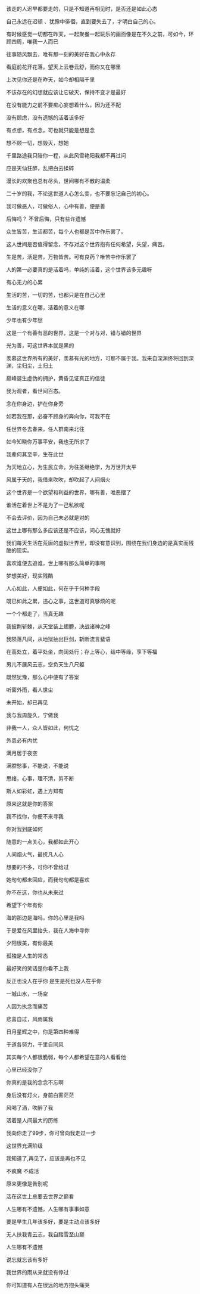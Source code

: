 该走的人迟早都要走的，只是不知道再相见时，是否还是如此心态

自己永远在迟顿 、犹豫中徘徊，直到要失去了，才明白自己的心。

有时候感觉一切都在昨天，一起聚餐一起玩乐的画面像是在不久之前，可如今，环顾四周，唯我一人而已

往事随风飘去，唯有那一刻的美好在我心中永存

看庭前花开花落，望天上云卷云舒，而你又在哪里

上次见你还是在昨天，如今却相隔千里

不该存在的幻想就应该让它破灭，保持不变才是最好

在没有能力之前不要痴心妄想着什么，因为还不配

没有顾虑，没有遗憾的活着该多好

有点想，有点念，可也就只能是想是念

想不顾一切，想毁灭，想她

千里路途我只陪你一程，从此风雪艳阳我都不再过问

应是天仙狂醉，乱把白云揉碎

漫长的欢聚也总有尽头，世间哪有不散的温柔

二十岁的我，不论这世道人心怎么变，也不要忘记自己的初心。

我可做恶人，可做俗人，心中有善，便是善

后悔吗？ 不曾后悔，只有些许遗憾

众生皆苦，生活都苦，每个人也都是苦中作乐罢了。

这人世间是否值得留念，不存对这个世界抱有任何希望，失望，痛苦。

生是苦，活是苦，万物皆苦。可有良药？唯苦中作乐罢了

人的第一必要真的是活着吗，单纯的活着，这个世界该多无趣呀

有心无力的心累

生活的苦，一切的苦，也都只是在自己心里

生活的意义在哪，活着的意义在哪

少年也有少年愁

这是一个有善有恶的世界，这是一个对与对，错与错的世界

光为善，可这世界本就是黑的

羡慕这世界所有的美好，羡慕有光的地方，可那不属于我。我来自深渊终将回到深渊，尘归尘，土归土

巅峰诞生虚伪的拥护，黄昏见证真正的信徒

我为观者，看世间百态。

念在你身边，护在你身旁

如若我在那，必奋不顾身的奔向你，可我不在

任世界冬去春来，任人群南来北往

如今知晓你万事平安，我也无所求了

我辈何其至辛，生在此世

为天地立心，为生民立命，为往圣继绝学，为万世开太平

风属于天的，我借来吹吹，却吹起了人间烟火

这个世界是一个欲望和利益的世界，哪有善，唯恶摆了

谁活在着世上不是为了一己私欲呢

不会去评价，因为自己未必就是对的

这世上哪有那么多应该还是不应该，问心无愧就好

我们每天生活在荒唐的虚拟世界里，却没有意识到，围绕在我们身边的是真实而残酷的现实。

喜欢谁便去追谁，世上哪有那么简单的事啊

梦想美好，现实残酷

人心如此，人便如此，何在乎于何种手段

既已如此之累，违心之事，这世道可真够烦的呢

一个个都走了，当真无趣

我披荆斩棘，从天堂装上翅膀，决战诸神之峰

我陨落凡间，从地狱抽出巨剑，斩断流言蜚语

在高处立，着平处坐，向阔处行；存上等心，结中等缘，享下等福

男儿不展风云志，空负天生八尺躯

既然犹豫，那么心中便有了答案

听窗外雨，看人世尘

未开始，却已再见

我与我周旋久，宁做我

非我一人，众人皆如此，何忧之

外患必有内忧

满月居于夜空

满腔愁事，不能说，不能说

思绪，心事，理不清，剪不断

斯人如彩虹，遇上方知有

原来这就是你的答案

我不找你，你便不来寻我

你对我到底如何

随意的一点关心，我都如此开心

人间烟火气，最抚凡人心

想要的不多，可你不曾给过

她句句都未回应，而我句句都是喜欢

你不在这，你也从未来过

希望下个年有你

海的那边是海吗，你的心里是我吗

于是爱在风里抬头，我在人海中寻你

夕阳很美，有你最美

孤独是人生的常态

最好笑的笑话是你看不上我

反正也没人在乎你 是生是死也没人在乎你

一城山水，一场空

人因为执念而痛苦

悲喜自过，风雨属我

日月星辉之中，你是第四种难得

于道各努力，千里自同风

其实每个人都很脆弱，每个人都希望在意的人看看他

心里已经没你了

你真的是我的念念不忘啊

身后没有灯火，身前白雾茫茫

风喝了酒，吹醉了我

活着是人间最大的历练

我向你走了99步，你可曾向我走过一步

这世界充满阶级

我知道了,再见了，应该是再也不见

不疯魔 不成活

原来更像是告别呢

活在这世上总要去世界之巅看

人生哪有不遗憾，人生哪有事事如意

要是早生几年该多好，要是主动点该多好

无人扶我青云志，我自踏雪至山巅

人生哪有不遗憾

说忘就忘该有多好

我世界的雨从来就没有停过

你可知道有人在很远的地方抱头痛哭
